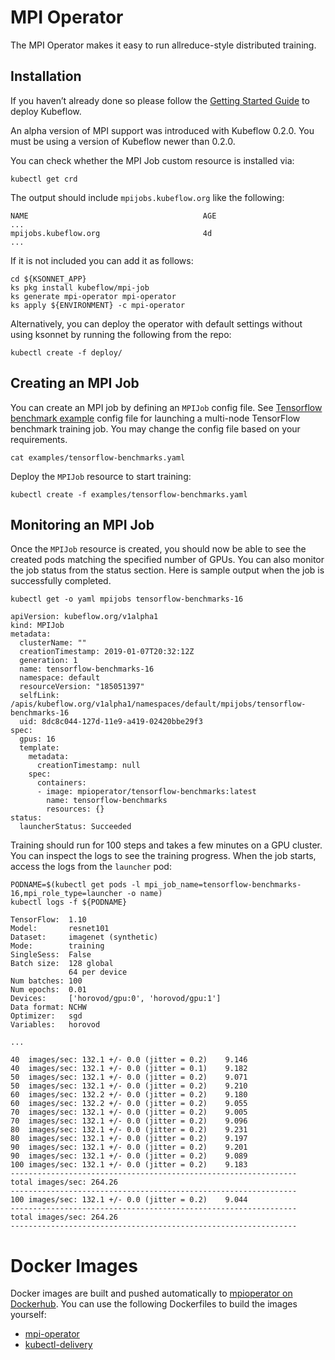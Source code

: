 # MPI Operator

The MPI Operator makes it easy to run allreduce-style distributed training.

## Installation

If you haven’t already done so please follow the [Getting Started Guide](https://www.kubeflow.org/docs/started/getting-started/) to deploy Kubeflow.

An alpha version of MPI support was introduced with Kubeflow 0.2.0. You must be using a version of Kubeflow newer than 0.2.0.

You can check whether the MPI Job custom resource is installed via:

```
kubectl get crd
```

The output should include `mpijobs.kubeflow.org` like the following:

```
NAME                                       AGE
...
mpijobs.kubeflow.org                       4d
...
```

If it is not included you can add it as follows:

```
cd ${KSONNET_APP}
ks pkg install kubeflow/mpi-job
ks generate mpi-operator mpi-operator
ks apply ${ENVIRONMENT} -c mpi-operator
```

Alternatively, you can deploy the operator with default settings without using ksonnet by running the following from the repo:

```shell
kubectl create -f deploy/
```

## Creating an MPI Job

You can create an MPI job by defining an `MPIJob` config file. See [Tensorflow benchmark example](https://github.com/kubeflow/mpi-operator/blob/master/examples/tensorflow-benchmarks.yaml) config file for launching a multi-node TensorFlow benchmark training job. You may change the config file based on your requirements.

```
cat examples/tensorflow-benchmarks.yaml
```
Deploy the `MPIJob` resource to start training:

```
kubectl create -f examples/tensorflow-benchmarks.yaml
```

## Monitoring an MPI Job

Once the `MPIJob` resource is created, you should now be able to see the created pods matching the specified number of GPUs. You can also monitor the job status from the status section. Here is sample output when the job is successfully completed.

```
kubectl get -o yaml mpijobs tensorflow-benchmarks-16
```

```
apiVersion: kubeflow.org/v1alpha1
kind: MPIJob
metadata:
  clusterName: ""
  creationTimestamp: 2019-01-07T20:32:12Z
  generation: 1
  name: tensorflow-benchmarks-16
  namespace: default
  resourceVersion: "185051397"
  selfLink: /apis/kubeflow.org/v1alpha1/namespaces/default/mpijobs/tensorflow-benchmarks-16
  uid: 8dc8c044-127d-11e9-a419-02420bbe29f3
spec:
  gpus: 16
  template:
    metadata:
      creationTimestamp: null
    spec:
      containers:
      - image: mpioperator/tensorflow-benchmarks:latest
        name: tensorflow-benchmarks
        resources: {}
status:
  launcherStatus: Succeeded
```


Training should run for 100 steps and takes a few minutes on a GPU cluster. You can inspect the logs to see the training progress. When the job starts, access the logs from the `launcher` pod:

```
PODNAME=$(kubectl get pods -l mpi_job_name=tensorflow-benchmarks-16,mpi_role_type=launcher -o name)
kubectl logs -f ${PODNAME}
```

```
TensorFlow:  1.10
Model:       resnet101
Dataset:     imagenet (synthetic)
Mode:        training
SingleSess:  False
Batch size:  128 global
             64 per device
Num batches: 100
Num epochs:  0.01
Devices:     ['horovod/gpu:0', 'horovod/gpu:1']
Data format: NCHW
Optimizer:   sgd
Variables:   horovod

...

40	images/sec: 132.1 +/- 0.0 (jitter = 0.2)	9.146
40	images/sec: 132.1 +/- 0.0 (jitter = 0.1)	9.182
50	images/sec: 132.1 +/- 0.0 (jitter = 0.2)	9.071
50	images/sec: 132.1 +/- 0.0 (jitter = 0.2)	9.210
60	images/sec: 132.2 +/- 0.0 (jitter = 0.2)	9.180
60	images/sec: 132.2 +/- 0.0 (jitter = 0.2)	9.055
70	images/sec: 132.1 +/- 0.0 (jitter = 0.2)	9.005
70	images/sec: 132.1 +/- 0.0 (jitter = 0.2)	9.096
80	images/sec: 132.1 +/- 0.0 (jitter = 0.2)	9.231
80	images/sec: 132.1 +/- 0.0 (jitter = 0.2)	9.197
90	images/sec: 132.1 +/- 0.0 (jitter = 0.2)	9.201
90	images/sec: 132.1 +/- 0.0 (jitter = 0.2)	9.089
100	images/sec: 132.1 +/- 0.0 (jitter = 0.2)	9.183
----------------------------------------------------------------
total images/sec: 264.26
----------------------------------------------------------------
100	images/sec: 132.1 +/- 0.0 (jitter = 0.2)	9.044
----------------------------------------------------------------
total images/sec: 264.26
----------------------------------------------------------------
```

# Docker Images

Docker images are built and pushed automatically to [mpioperator on Dockerhub](https://hub.docker.com/u/mpioperator). You can use the following Dockerfiles to build the images yourself:

* [mpi-operator](https://github.com/kubeflow/mpi-operator/blob/master/Dockerfile)
* [kubectl-delivery](https://github.com/kubeflow/mpi-operator/blob/master/cmd/kubectl-delivery/Dockerfile)
